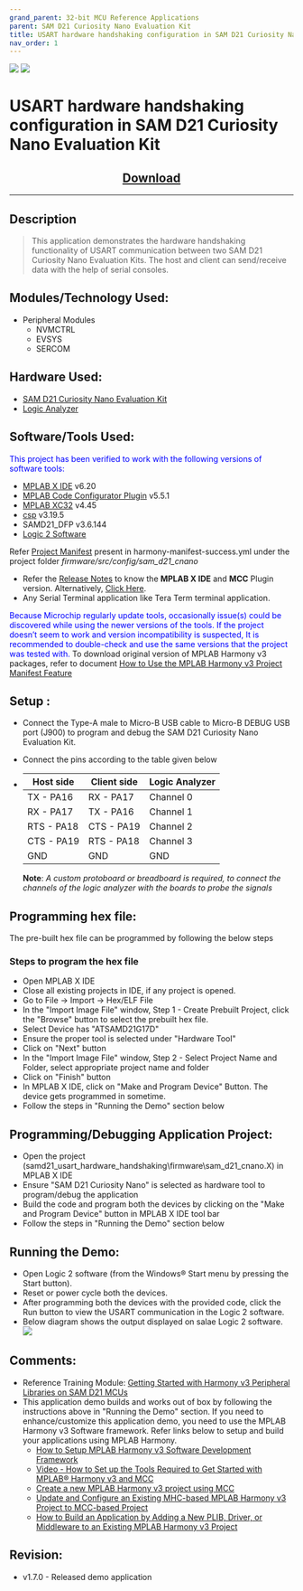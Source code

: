 ```yaml
---
grand_parent: 32-bit MCU Reference Applications
parent: SAM D21 Curiosity Nano Evaluation Kit
title: USART hardware handshaking configuration in SAM D21 Curiosity Nano Evaluation Kit 
nav_order: 1
---
```

<img src = "images/microchip_logo.png">
<img src = "images/microchip_mplab_harmony_logo_small.png">

# USART hardware handshaking configuration in SAM D21 Curiosity Nano Evaluation Kit
<h2 align="center"> <a href="https://github.com/Microchip-MPLAB-Harmony/reference_apps/releases/latest/download/sam_d21_cnano_usart_hardware_handshaking.zip" > Download </a> </h2>

-----
## Description

>  This application demonstrates the hardware handshaking functionality of USART communication between two SAM D21 Curiosity Nano Evaluation Kits. The host and client can send/receive data with the help of serial consoles.

## Modules/Technology Used:

- Peripheral Modules      
	- NVMCTRL
	- EVSYS
	- SERCOM

## Hardware Used:

- [SAM D21 Curiosity Nano Evaluation Kit](https://www.microchip.com/en-us/development-tool/dm320119)   
- [Logic Analyzer](https://www.saleae.com/collections/logic-analyzers)

## Software/Tools Used:

<span style="color:blue"> This project has been verified to work with the following versions of software tools:</span>  

- [MPLAB X IDE](https://www.microchip.com/en-us/tools-resources/develop/mplab-x-ide) v6.20
- [MPLAB Code Configurator Plugin](https://www.microchip.com/en-us/tools-resources/configure/mplab-code-configurator)  v5.5.1
- [MPLAB XC32](https://www.microchip.com/en-us/tools-resources/develop/mplab-xc-compilers) v4.45
- [csp](https://github.com/Microchip-MPLAB-Harmony/csp) v3.19.5
- SAMD21_DFP v3.6.144
- [Logic 2 Software](https://www.saleae.com/pages/downloads?gad_source=1&gclid=CjwKCAjwxNW2BhAkEiwA24Cm9KGLD_xHCPJBRtSgUNVujkZRvFqLfVWTLGalrLMckyYz-9VuEeG6wxoCTWQQAvD_BwE) 

Refer [Project Manifest](./firmware/src/config/sam_d21_cnano/harmony-manifest-success.yml) present in harmony-manifest-success.yml under the project folder *firmware/src/config/sam_d21_cnano*  

- Refer the [Release Notes](../../../release_notes.md#microchip-mplab-harmony-3-release-notes) to know the **MPLAB X IDE** and **MCC** Plugin version. Alternatively, [Click Here](https://github.com/Microchip-MPLAB-Harmony/reference_apps/blob/master/release_notes.md#microchip-mplab-harmony-3-release-notes).  
- Any Serial Terminal application like Tera Term terminal application.

<span style="color:blue"> Because Microchip regularly update tools, occasionally issue(s) could be discovered while using the newer versions of the tools. If the project doesn’t seem to work and version incompatibility is suspected, It is recommended to double-check and use the same versions that the project was tested with. </span> To download original version of MPLAB Harmony v3 packages, refer to document [How to Use the MPLAB Harmony v3 Project Manifest Feature](https://ww1.microchip.com/downloads/en/DeviceDoc/How-to-Use-the-MPLAB-Harmony-v3-Project-Manifest-Feature-DS90003305.pdf)


## Setup :
- Connect the Type-A male to Micro-B USB cable to Micro-B DEBUG USB port (J900) to program and debug the SAM D21 Curiosity Nano Evaluation Kit. 
- Connect the pins according to the table given below

- |Host side|Client side|Logic Analyzer|
    |----------|----------|--------|
    |TX - PA16|RX - PA17|Channel 0|
    |RX - PA17|TX - PA16|Channel 1|
	|RTS - PA18|CTS - PA19|Channel 2|
	|CTS - PA19|RTS - PA18|Channel 3|
    |GND|GND|GND|
	
	**Note**: *A custom protoboard or breadboard is required, to connect the channels of the logic analyzer with the boards to probe the signals*

## Programming hex file:
The pre-built hex file can be programmed by following the below steps

### Steps to program the hex file
- Open MPLAB X IDE
- Close all existing projects in IDE, if any project is opened.
- Go to File -> Import -> Hex/ELF File
- In the "Import Image File" window, Step 1 - Create Prebuilt Project, click the "Browse" button to select the prebuilt hex file.
- Select Device has "ATSAMD21G17D"
- Ensure the proper tool is selected under "Hardware Tool"
- Click on "Next" button
- In the "Import Image File" window, Step 2 - Select Project Name and Folder, select appropriate project name and folder
- Click on "Finish" button
- In MPLAB X IDE, click on "Make and Program Device" Button. The device gets programmed in sometime.
- Follow the steps in "Running the Demo" section below

## Programming/Debugging Application Project:
- Open the project (samd21_usart_hardware_handshaking\firmware\sam_d21_cnano.X) in MPLAB X IDE
- Ensure "SAM D21 Curiosity Nano" is selected as hardware tool to program/debug the application
- Build the code and program both the devices by clicking on the "Make and Program Device" button in MPLAB X IDE tool bar
- Follow the steps in "Running the Demo" section below  

## Running the Demo:
- Open Logic 2 software (from the Windows® Start menu by pressing the Start button).
- Reset or power cycle both the devices.
- After programming both the devices with the provided code, click the Run button to view the USART communication in the Logic 2 software.
- Below diagram shows the output displayed on salae Logic 2 software.  
     <img src = "images/output.png">
	
## Comments:
- Reference Training Module: [Getting Started with Harmony v3 Peripheral Libraries on SAM D21 MCUs](https://microchipdeveloper.com/harmony3:samd21-getting-started-training-module)
- This application demo builds and works out of box by following the instructions above in "Running the Demo" section. If you need to enhance/customize this application demo, you need to use the MPLAB Harmony v3 Software framework. Refer links below to setup and build your applications using MPLAB Harmony.
	- [How to Setup MPLAB Harmony v3 Software Development Framework](https://ww1.microchip.com/downloads/aemDocuments/documents/MCU32/ProductDocuments/SupportingCollateral/How-to-Setup-MPLAB-Harmony-v3-Software-Development-Framework-DS90003232.pdf)  
	- [Video - How to Set up the Tools Required to Get Started with MPLAB® Harmony v3 and MCC](https://www.youtube.com/watch?v=0rNFSlsVwVw)
	- [Create a new MPLAB Harmony v3 project using MCC](https://developerhelp.microchip.com/xwiki/bin/view/software-tools/harmony/getting-started-training-module-using-mcc/)
	- [Update and Configure an Existing MHC-based MPLAB Harmony v3 Project to MCC-based Project](https://developerhelp.microchip.com/xwiki/bin/view/software-tools/harmony/update-and-configure-existing-mhc-proj-to-mcc-proj/)
	- [How to Build an Application by Adding a New PLIB, Driver, or Middleware to an Existing MPLAB Harmony v3 Project](https://ww1.microchip.com/downloads/aemDocuments/documents/MCU32/ProductDocuments/SupportingCollateral/How-to-Build-an-Application-by-Adding-a-New-PLIB-Driver-or-Middleware-to-an-Existing-MPLAB-Harmony-v3-Project-DS90003253.pdf)


## Revision:
- v1.7.0 - Released demo application
